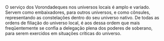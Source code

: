 ﻿O serviço dos Vorondadeques nos universos locais é amplo e variado. Servem como embaixadores, para outros universos, e como cônsules, representando as constelações dentro do seu universo nativo. De todas as ordens de filiação do universo local, é aos dessa ordem que mais freqüentemente se confia a delegação plena dos poderes de soberano, para serem exercidos em situações críticas do universo.